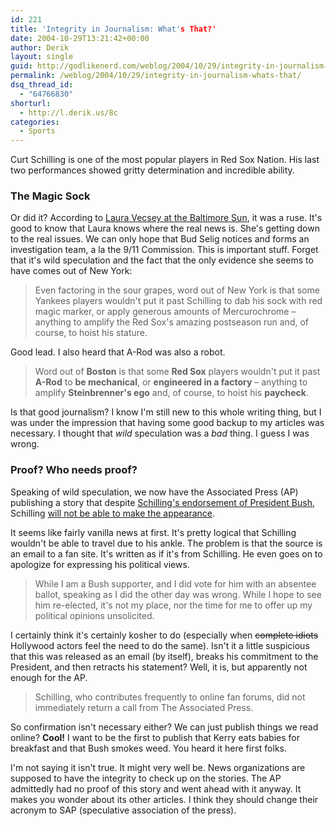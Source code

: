 ```yaml
---
id: 221
title: 'Integrity in Journalism: What's That?'
date: 2004-10-29T13:21:42+00:00
author: Derik
layout: single
guid: http://godlikenerd.com/weblog/2004/10/29/integrity-in-journalism-whats-that/
permalink: /weblog/2004/10/29/integrity-in-journalism-whats-that/
dsq_thread_id:
  - "64766830"
shorturl:
  - http://l.derik.us/8c
categories:
  - Sports
---
```

Curt Schilling is one of the most popular players in Red Sox Nation. His last two performances showed gritty determination and incredible ability.

### The Magic Sock

Or did it? According to [Laura Vecsey at the Baltimore Sun](http://www.baltimoresun.com/sports/bal-sp.vecsey25oct25,0,4149490.column?coll=bal-sports-columnists), it was a ruse. It's good to know that Laura knows where the real news is. She's getting down to the real issues. We can only hope that Bud Selig notices and forms an investigation team, a la the 9/11 Commission. This is important stuff. Forget that it's wild speculation and the fact that the only evidence she seems to have comes out of New York:

> Even factoring in the sour grapes, word out of New York is that some Yankees players wouldn't put it past Schilling to dab his sock with red magic marker, or apply generous amounts of Mercurochrome &#8211; anything to amplify the Red Sox's amazing postseason run and, of course, to hoist his stature.

Good lead. I also heard that A-Rod was also a robot.

> Word out of **Boston** is that some **Red Sox** players wouldn't put it past **A-Rod** to **be mechanical**, or **engineered in a factory** &#8211; anything to amplify **Steinbrenner's ego** and, of course, to hoist his **paycheck**.

Is that good journalism? I know I'm still new to this whole writing thing, but I was under the impression that having some good backup to my articles was necessary. I thought that _wild_ speculation was a _bad_ thing. I guess I was wrong.

### Proof? Who needs proof?

Speaking of wild speculation, we now have the Associated Press (AP) publishing a story that despite [Schilling's endorsement of President Bush](http://www.boston.com/news/nation/articles/2004/10/29/schilling_delivers_for_bush_on_good_morning_america/), Schilling [will not be able to make the appearance](http://sports.yahoo.com/mlb/news?slug=ap-bush-schillingcancels&prov=ap&type=lgns).

It seems like fairly vanilla news at first. It's pretty logical that Schilling wouldn't be able to travel due to his ankle. The problem is that the source is an email to a fan site. It's written as if it's from Schilling. He even goes on to apologize for expressing his political views.

> While I am a Bush supporter, and I did vote for him with an absentee ballot, speaking as I did the other day was wrong. While I hope to see him re-elected, it's not my place, nor the time for me to offer up my political opinions unsolicited.

I certainly think it's certainly kosher to do (especially when <strike>complete idiots</strike> Hollywood actors feel the need to do the same). Isn't it a little suspicious that this was released as an email (by itself), breaks his commitment to the President, and then retracts his statement? Well, it is, but apparently not enough for the AP.

> Schilling, who contributes frequently to online fan forums, did not immediately return a call from The Associated Press.

So confirmation isn't necessary either? We can just publish things we read online? **Cool!** I want to be the first to publish that Kerry eats babies for breakfast and that Bush smokes weed. You heard it here first folks.

I'm not saying it isn't true. It might very well be. News organizations are supposed to have the integrity to check up on the stories. The AP admittedly had no proof of this story and went ahead with it anyway. It makes you wonder about its other articles. I think they should change their acronym to SAP (speculative association of the press).
